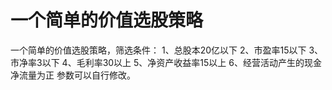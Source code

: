 # 一个简单的价值选股策略

一个简单的价值选股策略，筛选条件：
1、总股本20亿以下
2、市盈率15以下
3、市净率3以下
4、毛利率30以上
5、净资产收益率15以上
6、经营活动产生的现金净流量为正
参数可以自行修改。